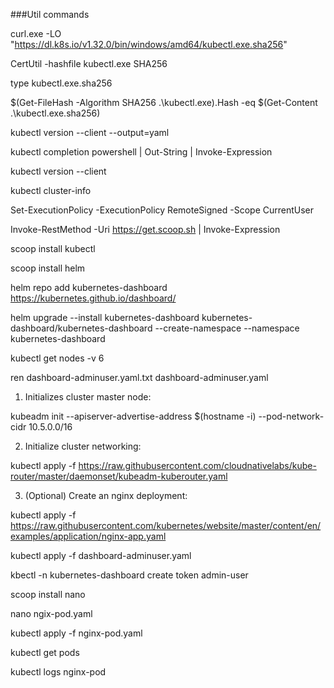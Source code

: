 ###Util commands


curl.exe -LO "https://dl.k8s.io/v1.32.0/bin/windows/amd64/kubectl.exe.sha256"

CertUtil -hashfile kubectl.exe SHA256

type kubectl.exe.sha256

$(Get-FileHash -Algorithm SHA256 .\kubectl.exe).Hash -eq $(Get-Content .\kubectl.exe.sha256)

kubectl version --client --output=yaml

kubectl completion powershell | Out-String | Invoke-Expression

kubectl version --client

kubectl cluster-info

Set-ExecutionPolicy -ExecutionPolicy RemoteSigned -Scope CurrentUser

Invoke-RestMethod -Uri https://get.scoop.sh | Invoke-Expression

scoop install kubectl

scoop install helm 

helm repo add kubernetes-dashboard https://kubernetes.github.io/dashboard/

helm upgrade --install kubernetes-dashboard kubernetes-dashboard/kubernetes-dashboard --create-namespace --namespace kubernetes-dashboard

kubectl get nodes -v 6

ren dashboard-adminuser.yaml.txt dashboard-adminuser.yaml


1. Initializes cluster master node:

 kubeadm init --apiserver-advertise-address $(hostname -i) --pod-network-cidr 10.5.0.0/16


 2. Initialize cluster networking:

 kubectl apply -f https://raw.githubusercontent.com/cloudnativelabs/kube-router/master/daemonset/kubeadm-kuberouter.yaml


 3. (Optional) Create an nginx deployment:

 kubectl apply -f https://raw.githubusercontent.com/kubernetes/website/master/content/en/examples/application/nginx-app.yaml

kubectl apply -f dashboard-adminuser.yaml

kbectl -n kubernetes-dashboard create token admin-user

scoop install nano

nano ngix-pod.yaml

kubectl apply -f nginx-pod.yaml

kubectl get pods

kubectl logs nginx-pod


